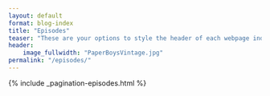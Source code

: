 ```yaml
---
layout: default
format: blog-index
title: "Episodes"
teaser: "These are your options to style the header of each webpage individually. <em>Feeling Responsive</em> uses <a href='http://srobbin.com/jquery-plugins/backstretch/'>Backstretch by Scott Robin</a> to expand them from left to right. The width should be 1600 pixel or higher using a ratio like 16:9 or 21:9 or 2:1."
header:
    image_fullwidth: "PaperBoysVintage.jpg"
permalink: "/episodes/"
---
```


<div class="row">
<div class="small-12 columns t10">
    {% include _pagination-episodes.html %}
</div><!-- /.medium-7.columns -->
</div>
